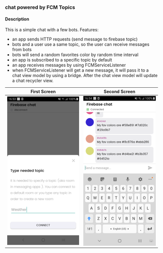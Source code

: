 ### chat powered by FCM Topics

#### Description

This is a simple chat with a few bots. Features:
* an app sends HTTP requests (send message to firebase topic)
* bots and a user use a same topic, so the user can receive messages from bots 
* bots will send a random favorites color by random time interval
* an app is subscribed to a specific topic by default 
* an app receives messages by using FCMServiceListener
* when FCMServiceListener will get a new message, it will pass it to a chat view model by using a bridge. After the chat view model will update a chat recycler view.

First Screen | Second Screen 
------------ | ------------- 
![alt text](https://raw.githubusercontent.com/don8387/firebasechat/develop/scr01.png) | ![alt text](https://raw.githubusercontent.com/don8387/firebasechat/develop/scr04.png)

